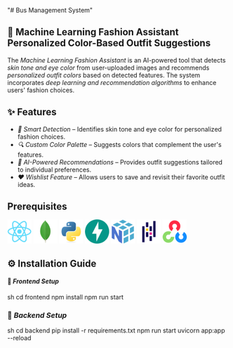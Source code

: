"# Bus Management System" 
## 👗 Machine Learning Fashion Assistant Personalized Color-Based Outfit Suggestions  
The *Machine Learning Fashion Assistant* is an AI-powered tool that detects *skin tone and eye color* from user-uploaded images and recommends *personalized outfit colors* based on detected features. The system incorporates *deep learning and recommendation algorithms* to enhance users' fashion choices.  


## ✨ Features  
- *🎨 Smart Detection* – Identifies skin tone and eye color for personalized fashion choices.  
- *🔍 Custom Color Palette* – Suggests colors that complement the user's features.  
- *👕 AI-Powered Recommendations* – Provides outfit suggestions tailored to individual preferences.  
- *❤ Wishlist Feature* – Allows users to save and revisit their favorite outfit ideas.  


## Prerequisites

<div align="left">
  <img alt="ReactJs" src="img/React.png" height="55" width="55"/>
  <img alt="MongoDB" src="img/MongoDB.png" height="55" width="55"/>
  <img alt="Python" src="img/Python.png" height="55" width="55"/>
  <img alt="FastAPI" src="img/FastAPI.png" height="55" width="55"/>
  <img alt="Numpy" src="img/NumPy.png" height="55" width="55"/>
  <img alt="Pandas" src="img/Pandas.png" height="55" width="55"/>
  <img alt="opencv" src="img/OpenCV.png" height="55" width="55">
</div>


## ⚙ Installation Guide  

#### 🔹 *Frontend Setup*
 sh
cd frontend
npm install
npm run start


### 🔹 *Backend Setup*
 sh
cd backend
pip install -r requirements.txt
npm run start
uvicorn app:app --reload
